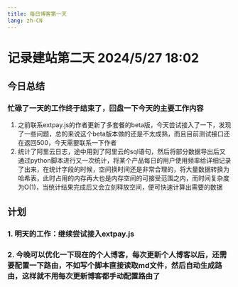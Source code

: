 ```yaml
---
title: 每日博客第一天
lang: zh-CN
---
```


# 记录建站第二天 2024/5/27  18:02

## 今日总结
### 忙碌了一天的工作终于结束了，回盘一下今天的主要工作内容
1. 之前联系extpay.js的作者更新了多套餐的beta版，今天尝试接入了一下，发现了一些问题，总的来说这个beta版本做的还是不太成熟，而且目前测试接口还在返回500，今天需要联系一下作者
2. 统计了阿里云日志，途中用到了阿里云的sql语句，然后将部分数据导出后又通过python脚本进行又一次统计，将某个产品每日的用户使用频率给详细记录了出来，在统计字段的时候，空间换时间还是非常合理的，将大量数据转换为哈希表，此时占用的内存再大也是内存空间的可接受范围之内，而时间复杂度为O(1)，当统计结果完成后又会立刻释放空间，便可快速计算出需要的数据

## 计划
### 1. 明天的工作：继续尝试接入extpay.js
### 2. 今晚可以优化一下现在的个人博客，每次更新个人博客以后，还需要配置一下路由，不如写个脚本直接读取md文件，然后自动生成路由，这样就不用每次更新博客都手动配置路由了